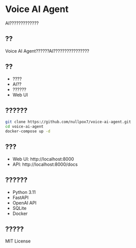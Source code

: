 # Voice AI Agent

AI?????????????

## ??

Voice AI Agent??????AI????????????????

## ??

- ????
- AI??
- ??????
- Web UI

## ??????

```bash
git clone https://github.com/nullpox7/voice-ai-agent.git
cd voice-ai-agent
docker-compose up -d
```

## ???

- Web UI: http://localhost:8000
- API: http://localhost:8000/docs

## ??????

- Python 3.11
- FastAPI
- OpenAI API
- SQLite
- Docker

## ?????

MIT License
